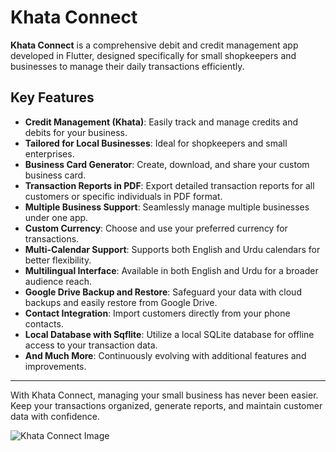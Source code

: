 # Khata Connect

**Khata Connect** is a comprehensive debit and credit management app developed in Flutter, designed specifically for small shopkeepers and businesses to manage their daily transactions efficiently.

## Key Features

- **Credit Management (Khata)**: Easily track and manage credits and debits for your business.
- **Tailored for Local Businesses**: Ideal for shopkeepers and small enterprises.
- **Business Card Generator**: Create, download, and share your custom business card.
- **Transaction Reports in PDF**: Export detailed transaction reports for all customers or specific individuals in PDF format.
- **Multiple Business Support**: Seamlessly manage multiple businesses under one app.
- **Custom Currency**: Choose and use your preferred currency for transactions.
- **Multi-Calendar Support**: Supports both English and Urdu calendars for better flexibility.
- **Multilingual Interface**: Available in both English and Urdu for a broader audience reach.
- **Google Drive Backup and Restore**: Safeguard your data with cloud backups and easily restore from Google Drive.
- **Contact Integration**: Import customers directly from your phone contacts.
- **Local Database with Sqflite**: Utilize a local SQLite database for offline access to your transaction data.
- **And Much More**: Continuously evolving with additional features and improvements.

---

With Khata Connect, managing your small business has never been easier. Keep your transactions organized, generate reports, and maintain customer data with confidence.

![Khata Connect Image](https://github.com/user-attachments/assets/1d318c23-1591-4b99-8df1-aec1eada08cd)
